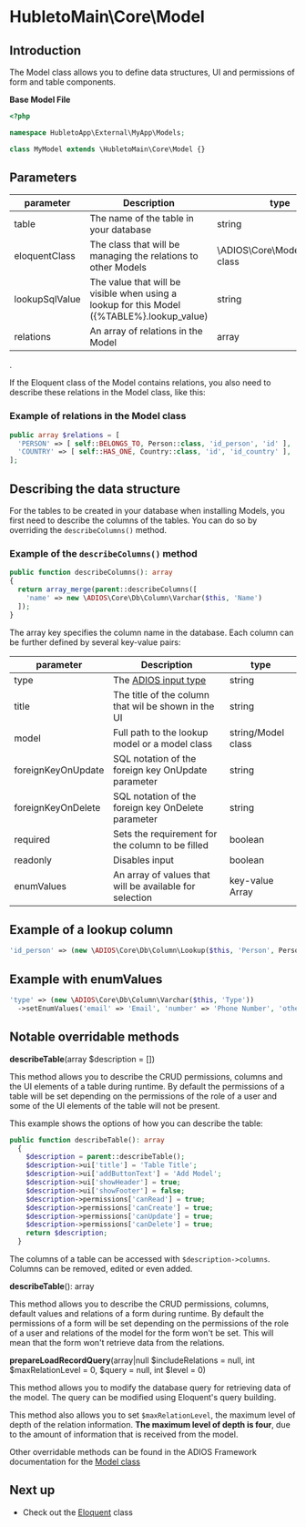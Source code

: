 # HubletoMain\Core\Model

## Introduction

The Model class allows you to define data structures, UI and permissions of form and table components.

**Base Model File**

```php
<?php

namespace HubletoApp\External\MyApp\Models;

class MyModel extends \HubletoMain\Core\Model {}
```

## Parameters

| parameter      | Description                                                                                  | type                             |
| -------------- | -------------------------------------------------------------------------------------------- | -------------------------------- |
| table          | The name of the table in your database                                                       | string                           |
| eloquentClass  | The class that will be managing the relations to other Models                                | \ADIOS\Core\Model\Eloquent class |
| lookupSqlValue | The value that will be visible when using a lookup for this Model ({\%TABLE\%}.lookup_value) | string                           |
| relations      | An array of relations in the Model                                                           | array                            |

.

If the Eloquent class of the Model contains relations, you also need to describe these relations in the Model class, like this:

### Example of relations in the Model class

```php
public array $relations = [
  'PERSON' => [ self::BELONGS_TO, Person::class, 'id_person', 'id' ],
  'COUNTRY' => [ self::HAS_ONE, Country::class, 'id', 'id_country' ],
];
```

## Describing the data structure

For the tables to be created in your database when installing Models, you first need to describe the columns of the tables. You can do so by overriding the `describeColumns()` method.

### Example of the `describeColumns()` method

```php
public function describeColumns(): array
{
  return array_merge(parent::describeColumns([
    'name' => new \ADIOS\Core\Db\Column\Varchar($this, 'Name')
  ]);
}
```

The array key specifies the column name in the database. Each column can be further defined by several key-value pairs:

| parameter          | Description                                                                               | type               |
| ------------------ | ----------------------------------------------------------------------------------------- | ------------------ |
| type               | The [ADIOS input type](https://github.com/wai-blue/adios/tree/main/src/Core/Db/DataTypes) | string             |
| title              | The title of the column that wil be shown in the UI                                       | string             |
| model              | Full path to the lookup model or a model class                                            | string/Model class |
| foreignKeyOnUpdate | SQL notation of the foreign key OnUpdate parameter                                        | string             |
| foreignKeyOnDelete | SQL notation of the foreign key OnDelete parameter                                        | string             |
| required           | Sets the requirement for the column to be filled                                          | boolean            |
| readonly           | Disables input                                                                            | boolean            |
| enumValues         | An array of values that will be available for selection                                   | key-value Array    |

## Example of a lookup column

```php
'id_person' => (new \ADIOS\Core\Db\Column\Lookup($this, 'Person', Person::class))->setRequired()
```

## Example with enumValues

```php
'type' => (new \ADIOS\Core\Db\Column\Varchar($this, 'Type'))
  ->setEnumValues('email' => 'Email', 'number' => 'Phone Number', 'other' => 'Other')
```

## Notable overridable methods

**describeTable**(array $description = [])

This method allows you to describe the CRUD permissions, columns and the UI elements of a table during runtime.
By default the permissions of a table will be set depending on the permissions of the role of a user and some of the UI elements of the table will not be present.

This example shows the options of how you can describe the table:

```php
public function describeTable(): array
  {
    $description = parent::describeTable();
    $description->ui['title'] = 'Table Title';
    $description->ui['addButtonText'] = 'Add Model';
    $description->ui['showHeader'] = true;
    $description->ui['showFooter'] = false;
    $description->permissions['canRead'] = true;
    $description->permissions['canCreate'] = true;
    $description->permissions['canUpdate'] = true;
    $description->permissions['canDelete'] = true;
    return $description;
  }
```

The columns of a table can be accessed with `$description->columns`. Columns can be removed, edited or even added.

**describeTable**(): array

This method allows you to describe the CRUD permissions, columns, default values and relations of a form during runtime.
By default the permissions of a form will be set depending on the permissions of the role of a user and relations of the model for the form won't be set. This will mean that the form won't retrieve data from the relations.

**prepareLoadRecordQuery**(array|null $includeRelations = null, int $maxRelationLevel = 0, $query = null, int $level = 0)

This method allows you to modify the database query for retrieving data of the model. The query can be modified using Eloquent's query building.

This method also allows you to set `$maxRelationLevel`, the maximum level of depth of the relation information. **The maximum level of depth is four**, due to the amount of information that is received from the model.

Other overridable methods can be found in the ADIOS Framework documentation for the [Model class](https://github.com/wai-blue/adios/blob/main/src/Core/Model.php)

## Next up

- Check out the [Eloquent](eloquent) class

